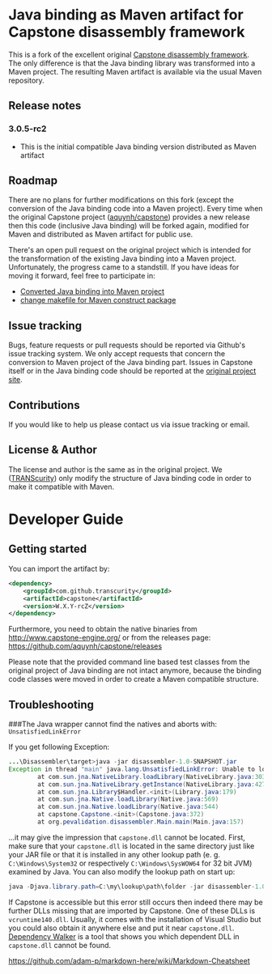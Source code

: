# Java binding as Maven artifact for Capstone disassembly framework

This is a fork of the excellent original [Capstone disassembly framework](https://github.com/aquynh/capstone). The only difference is that the Java binding library was transformed into a Maven project. The resulting Maven artifact is available via the usual Maven repository.

## Release notes
### 3.0.5-rc2

* This is the initial compatible Java binding version distributed as Maven artifact

## Roadmap

There are no plans for further modifications on this fork (except the conversion of the Java binding code into a Maven project). Every time when the original Capstone project ([aquynh/capstone](https://github.com/aquynh/capstone)) provides a new release then this code (inclusive Java binding) will be forked again, modified for Maven and distributed as Maven artifact for public use.

There's an open pull request on the original project which is intended for the transformation of the existing Java binding into a Maven project. Unfortunately, the progress came to a standstill. If you have ideas for moving it forward, feel free to participate in:

* [Converted Java binding into Maven project](https://github.com/aquynh/capstone/pull/609)
* [change makefile for Maven construct package](https://github.com/aquynh/capstone/pull/678)

## Issue tracking

Bugs, feature requests or pull requests should be reported via Github's issue tracking system. We only accept requests that concern the conversion to Maven project of the Java binding part. Issues in Capstone itself or in the Java binding code should be reported at the [original project site](https://github.com/aquynh/capstone/issues).

## Contributions

If you would like to help us please contact us via issue tracking or email.

## License & Author

The license and author is the same as in the original project. We ([TRANScurity](http://transcurity.co/)) only modify the structure of Java binding code in order to make it compatible with Maven.

# Developer Guide
## Getting started

You can import the artifact by:

```xml
<dependency>
    <groupId>com.github.transcurity</groupId>
    <artifactId>capstone</artifactId>
    <version>W.X.Y-rcZ</version>
</dependency>
```

Furthermore, you need to obtain the native binaries from <http://www.capstone-engine.org/> or from the releases page: <https://github.com/aquynh/capstone/releases>

Please note that the provided command line based test classes from the original project of Java binding are not intact anymore, because the binding code classes were moved in order to create a Maven compatible structure.

## Troubleshooting
###The Java wrapper cannot find the natives and aborts with: ``UnsatisfiedLinkError``

If you get following Exception:

```java
...\Disassembler\target>java -jar disassembler-1.0-SNAPSHOT.jar
Exception in thread "main" java.lang.UnsatisfiedLinkError: Unable to load library 'capstone': Native library (win32-x86-64/capstone.dll) not found in resource path ([file:/.../Disassembler/target/disassembler-1.0-SNAPSHOT.jar])
        at com.sun.jna.NativeLibrary.loadLibrary(NativeLibrary.java:303)
        at com.sun.jna.NativeLibrary.getInstance(NativeLibrary.java:427)
        at com.sun.jna.Library$Handler.<init>(Library.java:179)
        at com.sun.jna.Native.loadLibrary(Native.java:569)
        at com.sun.jna.Native.loadLibrary(Native.java:544)
        at capstone.Capstone.<init>(Capstone.java:372)
        at org.pevalidation.disassembler.Main.main(Main.java:157)
```

...it may give the impression that ``capstone.dll`` cannot be located. First, make sure that your ``capstone.dll`` is located in the same directory just like your JAR file or that it is installed in any other lookup path (e. g. ``C:\Windows\System32`` or respectively ``C:\Windows\SysWOW64`` for 32 bit JVM) examined by Java. You can also modify the lookup path on start up:

```java
java -Djava.library.path=C:\my\lookup\path\folder -jar disassembler-1.0-SNAPSHOT.jar
```

If Capstone is accessible but this error still occurs then indeed there may be further DLLs missing that are imported by Capstone. One of these DLLs is ``vcruntime140.dll``. Usually, it comes with the installation of Visual Studio but you could also obtain it anywhere else and put it near ``capstone.dll``. [Dependency Walker](http://www.dependencywalker.com/) is a tool that shows you which dependent DLL in ``capstone.dll`` cannot be found.

https://github.com/adam-p/markdown-here/wiki/Markdown-Cheatsheet
